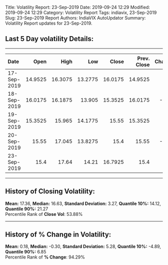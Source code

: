 Title: Volatility Report: 23-Sep-2019
Date: 2019-09-24 12:29
Modified: 2019-09-24 12:29
Category: Volatility Report
Tags: indiavix, 23-Sep-2019
Slug: 23-Sep-2019 Report 
Authors: IndiaVIX AutoUpdator
Summary: Volatility Report updates for 23-Sep-2019.

## Last 5 Day volatility Details:    
---    
| Date        |    Open |    High |     Low |   Close |   Prev. Close |   Change |   % Change |   Pct Rank |   Close Rank |
|:------------|--------:|--------:|--------:|--------:|--------------:|---------:|-----------:|-----------:|-------------:|
| 17-Sep-2019 | 14.9525 | 16.3075 | 13.2775 | 16.0175 |       14.9525 |     1.07 |       7.12 |   0.912245 |     0.391837 |
| 18-Sep-2019 | 16.0175 | 16.1875 | 13.905  | 15.3525 |       16.0175 |    -0.67 |      -4.15 |   0.126531 |     0.246939 |
| 19-Sep-2019 | 15.3525 | 15.965  | 14.1775 | 15.55   |       15.3525 |     0.2  |       1.29 |   0.632653 |     0.279592 |
| 20-Sep-2019 | 15.55   | 17.045  | 13.8275 | 15.4    |       15.55   |    -0.15 |      -0.96 |   0.404082 |     0.261224 |
| 23-Sep-2019 | 15.4    | 17.64   | 14.21   | 16.7925 |       15.4    |     1.39 |       9.04 |   0.942857 |     0.538776 |  
  
  
---    
## History of Closing Volatility:    
**Mean:** 17.36,  **Median:** 16.63,  **Standard Deviation:** 3.27,  **Quantile 10%:** 14.12,  **Quantile 90%:** 21.27    
Percentile Rank of **Close Vol**: 53.88%  
  
---    
## History of % Change in Volatility:    
**Mean:** 0.18,  **Median:** -0.30,  **Standard Deviation:** 5.28,  **Quantile 10%:** -4.89,  **Quantile 90%:** 6.85    
Percentile Rank of **% Change**: 94.29%  
